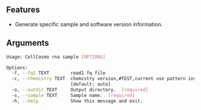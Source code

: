 ## Features
- Generate specific sample and software version information.

## Arguments
```bash
Usage: CellCosmo rna sample [OPTIONS]

Options:
  -f, --fq1 TEXT        read1 fq file
  -c, --chemistry TEXT  chemistry version,#TEST,current use pattern instead
                        [default: auto]
  -o, --outdir TEXT     Output directory.  [required]
  -s, --sample TEXT     Sample name.  [required]
  -h, --help            Show this message and exit.
```

